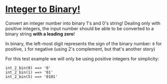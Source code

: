 # [Integer to Binary!](https://www.codewars.com/kata/integer-to-binary "https://www.codewars.com/kata/59781c959b82f6ee4f0000c0")

Convert an integer number into binary 1's and 0's string!
Dealing only with positive integers, the input number should
be able to be converted to a binary string **with a leading zero**!

In binary, the left-most digit represents the sign of the binary number:
`0` for positive, `1` for negative (using 2's complement, but that's another story)

For this test example we will only be using positive integers for simplicity:

```
int_2_bin(0) ==> '0'
int_2_bin(1) ==> '01'
int_2_bin(5) ==> '0101'
```
